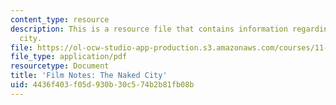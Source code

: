 ```yaml
---
content_type: resource
description: This is a resource file that contains information regarding the naked
  city.
file: https://ol-ocw-studio-app-production.s3.amazonaws.com/courses/11-139-the-city-in-film-spring-2015/4436f403f05d930b30c574b2b81fb08b_MIT11_139S15_TheNakedCity.pdf
file_type: application/pdf
resourcetype: Document
title: 'Film Notes: The Naked City'
uid: 4436f403-f05d-930b-30c5-74b2b81fb08b
---
```

